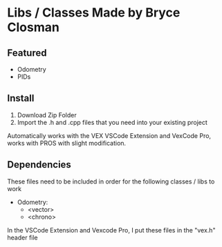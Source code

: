 # Libs / Classes Made by Bryce Closman


## Featured

* Odometry
* PIDs


## Install

1. Download Zip Folder
2. Import the .h and .cpp files that you need into your existing project

Automatically works with the VEX VSCode Extension and VexCode Pro, works with PROS with slight modification.


## Dependencies

These files need to be included in order for the following classes / libs to work
* Odometry:
  * \<vector\>
  * \<chrono\>

In the VSCode Extension and Vexcode Pro, I put these files in the "vex.h" header file
